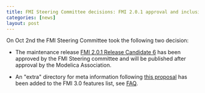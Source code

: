 ```yaml
---
title: FMI Steering Committee decisions: FMI 2.0.1 approval and inclusion of "extra" directory in FMI 3.0 features list
categories: [news]
layout: post
---
```


On Oct 2nd the FMI Steering Committee took the following two decision:

* The maintenance release [FMI 2.0.1 Release Candidate 6](https://github.com/modelica/fmi-standard/releases/tag/v2.0.1-rc.6) has been approved by the FMI Steering committee and will be published after approval by the Modelica Association.

* An "extra" directory for meta information following [this proposal](https://github.com/modelica/fmi-standard/pull/586) has been added to the FMI 3.0 features list, see [FAQ](/faq).
